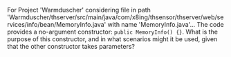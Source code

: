 For Project 'Warmduscher' considering file in path 'Warmduscher/thserver/src/main/java/com/x8ing/thsensor/thserver/web/services/info/bean/MemoryInfo.java' with name 'MemoryInfo.java'... 
The code provides a no-argument constructor: `public MemoryInfo() {}`.  What is the purpose of this constructor, and in what scenarios might it be used, given that the other constructor takes parameters?